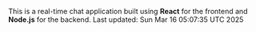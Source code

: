 This is a real-time chat application built using **React** for the frontend and **Node.js** for the backend.
Last updated: Sun Mar 16 05:07:35 UTC 2025

